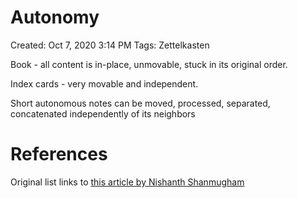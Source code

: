 # Autonomy

Created: Oct 7, 2020 3:14 PM
Tags: Zettelkasten

Book - all content is in-place, unmovable, stuck in its original order.

Index cards - very movable and independent.

Short autonomous notes can be moved, processed, separated, concatenated independently of its neighbors

# References

Original list links to [this article by Nishanth Shanmugham](https://omxi.gitlab.io/2015-06-21-living-with-a-zettelkasten.html)